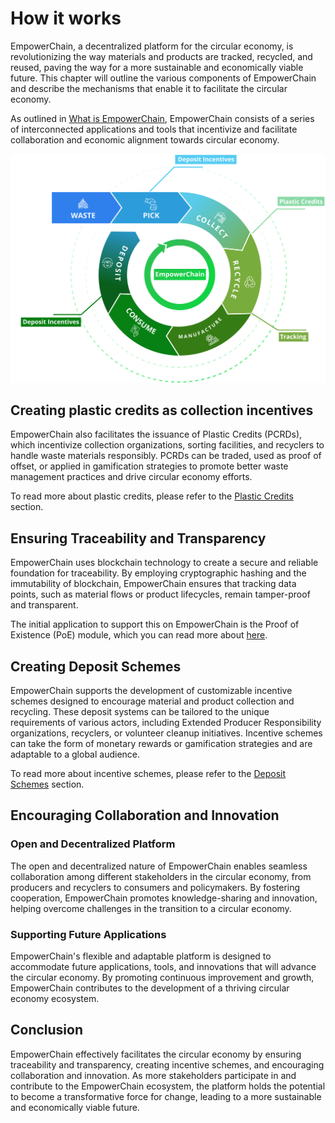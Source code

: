 # How it works

EmpowerChain, a decentralized platform for the circular economy, is revolutionizing the way materials and products are tracked, recycled, and reused, paving the way for a more sustainable and economically viable future. This chapter will outline the various components of EmpowerChain and describe the mechanisms that enable it to facilitate the circular economy.

As outlined in [What is EmpowerChain](./what-is-empowerchain.md#how-does-empowerchain-work), EmpowerChain consists of a series of interconnected applications and tools that incentivize and facilitate collaboration and economic alignment towards circular economy.

![EmpowerChain in a Circular Economy](./empowerchain-circular-economy.png 'EmpowerChain at the center of a circular economy')

## Creating plastic credits as collection incentives

EmpowerChain also facilitates the issuance of Plastic Credits (PCRDs), which incentivize collection organizations, sorting facilities, and recyclers to handle waste materials responsibly. PCRDs can be traded, used as proof of offset, or applied in gamification strategies to promote better waste management practices and drive circular economy efforts.

To read more about plastic credits, please refer to the [Plastic Credits](../plastic-credits/high-level-overview.md) section.

## Ensuring Traceability and Transparency

EmpowerChain uses blockchain technology to create a secure and reliable foundation for traceability. By employing cryptographic hashing and the immutability of blockchain, EmpowerChain ensures that tracking data points, such as material flows or product lifecycles, remain tamper-proof and transparent.

The initial application to support this on EmpowerChain is the Proof of Existence (PoE) module, which you can read more about [here](../proof-of-existence/high-level-overview.md).

## Creating Deposit Schemes

EmpowerChain supports the development of customizable incentive schemes designed to encourage material and product collection and recycling. These deposit systems can be tailored to the unique requirements of various actors, including Extended Producer Responsibility organizations, recyclers, or volunteer cleanup initiatives. Incentive schemes can take the form of monetary rewards or gamification strategies and are adaptable to a global audience.

To read more about incentive schemes, please refer to the [Deposit Schemes](../deposit-schemes/high-level-overview.md) section.

## Encouraging Collaboration and Innovation

### Open and Decentralized Platform
The open and decentralized nature of EmpowerChain enables seamless collaboration among different stakeholders in the circular economy, from producers and recyclers to consumers and policymakers. By fostering cooperation, EmpowerChain promotes knowledge-sharing and innovation, helping overcome challenges in the transition to a circular economy.

### Supporting Future Applications
EmpowerChain's flexible and adaptable platform is designed to accommodate future applications, tools, and innovations that will advance the circular economy. By promoting continuous improvement and growth, EmpowerChain contributes to the development of a thriving circular economy ecosystem.

## Conclusion

EmpowerChain effectively facilitates the circular economy by ensuring traceability and transparency, creating incentive schemes, and encouraging collaboration and innovation. As more stakeholders participate in and contribute to the EmpowerChain ecosystem, the platform holds the potential to become a transformative force for change, leading to a more sustainable and economically viable future.